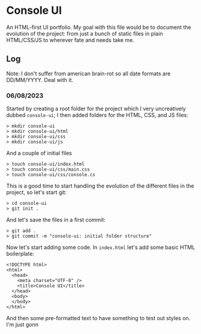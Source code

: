 # Console UI

An HTML-first UI portfolio.
My goal with this file would be to document the evolution of the project: from just a bunch of static files in plain HTML/CSS/JS to wherever fate and needs take me.

## Log

Note: I don't suffer from american brain-rot so all date formats are DD/MM/YYYY. Deal with it.

### 06/08/2023

Started by creating a root folder for the project which I very uncreatively dubbed `console-ui`; I then added folders for the HTML, CSS, and JS files:

```
> mkdir console-ui
> mkdir console-ui/html
> mkdir console-ui/css
> mkdir console-ui/js
```

And a couple of initial files

```
> touch console-ui/index.html
> touch console-ui/css/main.css
> touch console-ui/css/console.cs
```

This is a good time to start handling the evolution of the different files in the project, so let's start git:

```
> cd console-ui
> git init .
```

And let's save the files in a first commit:

```
> git add .
> git commit -m "console-ui: initial folder structure"
```

Now let's start adding some code. 
In `index.html` let's add some basic HTML boilerplate:

```
<!DOCTYPE html>
<html>
  <head>
    <meta charset="UTF-8" />
    <title>Console UI</title>
  </head>
  <body>
  </body>
</html>
```

And then some pre-formatted text to have something to test out styles on. I'm just gonn

```
```



